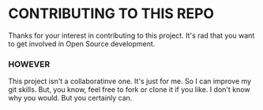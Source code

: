 # CONTRIBUTING TO THIS REPO
Thanks for your interest in contributing to this project. It's rad that you want to get involved in Open Source development.

### HOWEVER
This project isn't a collaboratinve one. It's just for me. So I can improve my git skills. But, you know, feel free to fork or clone it if you like. I don't know why you would. But you certainly can.
